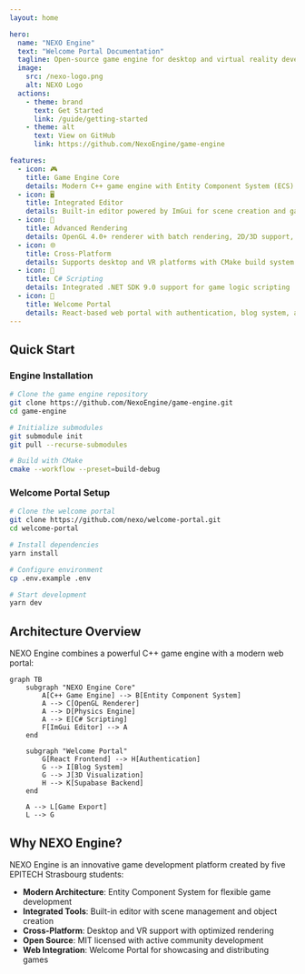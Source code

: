 ```yaml
---
layout: home

hero:
  name: "NEXO Engine"
  text: "Welcome Portal Documentation"
  tagline: Open-source game engine for desktop and virtual reality development
  image:
    src: /nexo-logo.png
    alt: NEXO Logo
  actions:
    - theme: brand
      text: Get Started
      link: /guide/getting-started
    - theme: alt
      text: View on GitHub
      link: https://github.com/NexoEngine/game-engine

features:
  - icon: 🎮
    title: Game Engine Core
    details: Modern C++ game engine with Entity Component System (ECS) architecture for efficient game development
  - icon: 🖥️
    title: Integrated Editor
    details: Built-in editor powered by ImGui for scene creation and game object management
  - icon: 🎨
    title: Advanced Rendering
    details: OpenGL 4.0+ renderer with batch rendering, 2D/3D support, and shader customization
  - icon: 🌐
    title: Cross-Platform
    details: Supports desktop and VR platforms with CMake build system
  - icon: 📜
    title: C# Scripting
    details: Integrated .NET SDK 9.0 support for game logic scripting
  - icon: 🚀
    title: Welcome Portal
    details: React-based web portal with authentication, blog system, and 3D visualization
---
```


## Quick Start

### Engine Installation

```bash
# Clone the game engine repository
git clone https://github.com/NexoEngine/game-engine.git
cd game-engine

# Initialize submodules
git submodule init
git pull --recurse-submodules

# Build with CMake
cmake --workflow --preset=build-debug
```

### Welcome Portal Setup

```bash
# Clone the welcome portal
git clone https://github.com/nexo/welcome-portal.git
cd welcome-portal

# Install dependencies
yarn install

# Configure environment
cp .env.example .env

# Start development
yarn dev
```

## Architecture Overview

NEXO Engine combines a powerful C++ game engine with a modern web portal:

```mermaid
graph TB
    subgraph "NEXO Engine Core"
        A[C++ Game Engine] --> B[Entity Component System]
        A --> C[OpenGL Renderer]
        A --> D[Physics Engine]
        A --> E[C# Scripting]
        F[ImGui Editor] --> A
    end
    
    subgraph "Welcome Portal"
        G[React Frontend] --> H[Authentication]
        G --> I[Blog System]
        G --> J[3D Visualization]
        H --> K[Supabase Backend]
    end
    
    A --> L[Game Export]
    L --> G
```

## Why NEXO Engine?

NEXO Engine is an innovative game development platform created by five EPITECH Strasbourg students:

- **Modern Architecture**: Entity Component System for flexible game development
- **Integrated Tools**: Built-in editor with scene management and object creation
- **Cross-Platform**: Desktop and VR support with optimized rendering
- **Open Source**: MIT licensed with active community development
- **Web Integration**: Welcome Portal for showcasing and distributing games